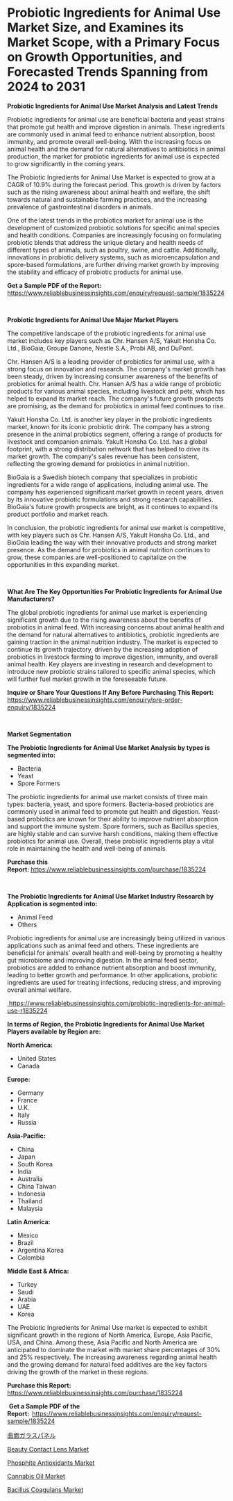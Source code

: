 <p><h1>Probiotic Ingredients for Animal Use Market Size, and Examines its Market Scope, with a Primary Focus on Growth Opportunities, and Forecasted Trends Spanning from 2024 to 2031</h1></p><p><strong>Probiotic Ingredients for Animal Use Market Analysis and Latest Trends</strong></p>
<p><p>Probiotic ingredients for animal use are beneficial bacteria and yeast strains that promote gut health and improve digestion in animals. These ingredients are commonly used in animal feed to enhance nutrient absorption, boost immunity, and promote overall well-being. With the increasing focus on animal health and the demand for natural alternatives to antibiotics in animal production, the market for probiotic ingredients for animal use is expected to grow significantly in the coming years.</p><p>The Probiotic Ingredients for Animal Use Market is expected to grow at a CAGR of 10.9% during the forecast period. This growth is driven by factors such as the rising awareness about animal health and welfare, the shift towards natural and sustainable farming practices, and the increasing prevalence of gastrointestinal disorders in animals.</p><p>One of the latest trends in the probiotics market for animal use is the development of customized probiotic solutions for specific animal species and health conditions. Companies are increasingly focusing on formulating probiotic blends that address the unique dietary and health needs of different types of animals, such as poultry, swine, and cattle. Additionally, innovations in probiotic delivery systems, such as microencapsulation and spore-based formulations, are further driving market growth by improving the stability and efficacy of probiotic products for animal use.</p></p>
<p><strong>Get a Sample PDF of the Report:&nbsp;</strong> <a href="https://www.reliablebusinessinsights.com/enquiry/request-sample/1835224">https://www.reliablebusinessinsights.com/enquiry/request-sample/1835224</a></p>
<p>&nbsp;</p>
<p><strong>Probiotic Ingredients for Animal Use Major Market Players</strong></p>
<p><p>The competitive landscape of the probiotic ingredients for animal use market includes key players such as Chr. Hansen A/S, Yakult Honsha Co. Ltd., BioGaia, Groupe Danone, Nestle S.A., Probi AB, and DuPont.</p><p>Chr. Hansen A/S is a leading provider of probiotics for animal use, with a strong focus on innovation and research. The company's market growth has been steady, driven by increasing consumer awareness of the benefits of probiotics for animal health. Chr. Hansen A/S has a wide range of probiotic products for various animal species, including livestock and pets, which has helped to expand its market reach. The company's future growth prospects are promising, as the demand for probiotics in animal feed continues to rise.</p><p>Yakult Honsha Co. Ltd. is another key player in the probiotic ingredients market, known for its iconic probiotic drink. The company has a strong presence in the animal probiotics segment, offering a range of products for livestock and companion animals. Yakult Honsha Co. Ltd. has a global footprint, with a strong distribution network that has helped to drive its market growth. The company's sales revenue has been consistent, reflecting the growing demand for probiotics in animal nutrition.</p><p>BioGaia is a Swedish biotech company that specializes in probiotic ingredients for a wide range of applications, including animal use. The company has experienced significant market growth in recent years, driven by its innovative probiotic formulations and strong research capabilities. BioGaia's future growth prospects are bright, as it continues to expand its product portfolio and market reach.</p><p>In conclusion, the probiotic ingredients for animal use market is competitive, with key players such as Chr. Hansen A/S, Yakult Honsha Co. Ltd., and BioGaia leading the way with their innovative products and strong market presence. As the demand for probiotics in animal nutrition continues to grow, these companies are well-positioned to capitalize on the opportunities in this expanding market.</p></p>
<p>&nbsp;</p>
<p><strong>What Are The Key Opportunities For Probiotic Ingredients for Animal Use Manufacturers?</strong></p>
<p><p>The global probiotic ingredients for animal use market is experiencing significant growth due to the rising awareness about the benefits of probiotics in animal feed. With increasing concerns about animal health and the demand for natural alternatives to antibiotics, probiotic ingredients are gaining traction in the animal nutrition industry. The market is expected to continue its growth trajectory, driven by the increasing adoption of probiotics in livestock farming to improve digestion, immunity, and overall animal health. Key players are investing in research and development to introduce new probiotic strains tailored to specific animal species, which will further fuel market growth in the foreseeable future.</p></p>
<p><strong>Inquire or Share Your Questions If Any Before Purchasing This Report:</strong> <a href="https://www.reliablebusinessinsights.com/enquiry/pre-order-enquiry/1835224">https://www.reliablebusinessinsights.com/enquiry/pre-order-enquiry/1835224</a></p>
<p>&nbsp;</p>
<p><strong>Market Segmentation</strong></p>
<p><strong>The Probiotic Ingredients for Animal Use Market Analysis by types is segmented into:</strong></p>
<p><ul><li>Bacteria</li><li>Yeast</li><li>Spore Formers</li></ul></p>
<p><p>The probiotic ingredients for animal use market consists of three main types: bacteria, yeast, and spore formers. Bacteria-based probiotics are commonly used in animal feed to promote gut health and digestion. Yeast-based probiotics are known for their ability to improve nutrient absorption and support the immune system. Spore formers, such as Bacillus species, are highly stable and can survive harsh conditions, making them effective probiotics for animal use. Overall, these probiotic ingredients play a vital role in maintaining the health and well-being of animals.</p></p>
<p><strong>Purchase this Report:&nbsp;</strong><a href="https://www.reliablebusinessinsights.com/purchase/1835224">https://www.reliablebusinessinsights.com/purchase/1835224</a></p>
<p>&nbsp;</p>
<p><strong>The Probiotic Ingredients for Animal Use Market Industry Research by Application is segmented into:</strong></p>
<p><ul><li>Animal Feed</li><li>Others</li></ul></p>
<p><p>Probiotic ingredients for animal use are increasingly being utilized in various applications such as animal feed and others. These ingredients are beneficial for animals' overall health and well-being by promoting a healthy gut microbiome and improving digestion. In the animal feed sector, probiotics are added to enhance nutrient absorption and boost immunity, leading to better growth and performance. In other applications, probiotic ingredients are used for treating infections, reducing stress, and improving overall animal welfare.</p></p>
<p><a href="https://www.reliablebusinessinsights.com/probiotic-ingredients-for-animal-use-r1835224">&nbsp;https://www.reliablebusinessinsights.com/probiotic-ingredients-for-animal-use-r1835224</a></p>
<p><strong>In terms of Region, the Probiotic Ingredients for Animal Use Market Players available by Region are:</strong></p>
<p>
    <p> <strong> North America: </strong>
        <ul>
            <li>United States</li>
            <li>Canada</li>
        </ul>
        </p> 
    <p> <strong> Europe: </strong>
        <ul>
            <li>Germany</li>
            <li>France</li>
            <li>U.K.</li>
            <li>Italy</li>
            <li>Russia</li>
        </ul>
        </p> 
    <p> <strong> Asia-Pacific: </strong>
        <ul>
            <li>China</li>
            <li>Japan</li>
            <li>South Korea</li>
            <li>India</li>
            <li>Australia</li>
            <li>China Taiwan</li>
            <li>Indonesia</li>
            <li>Thailand</li>
            <li>Malaysia</li>
        </ul>
        </p> 
    <p> <strong> Latin America: </strong>
        <ul>
            <li>Mexico</li>
            <li>Brazil</li>
            <li>Argentina Korea</li>
            <li>Colombia</li>
        </ul>
        </p> 
    <p> <strong> Middle East & Africa: </strong>
        <ul>
            <li>Turkey</li>
            <li>Saudi</li>
            <li>Arabia</li>
            <li>UAE</li>
            <li>Korea</li>
        </ul>
    </p>
    </p>
<p><p>The Probiotic Ingredients for Animal Use market is expected to exhibit significant growth in the regions of North America, Europe, Asia Pacific, USA, and China. Among these, Asia Pacific and North America are anticipated to dominate the market with market share percentages of 30% and 25% respectively. The increasing awareness regarding animal health and the growing demand for natural feed additives are the key factors driving the growth of the market in these regions.</p></p>
<p><strong>Purchase this Report: </strong><a href="https://www.reliablebusinessinsights.com/purchase/1835224">https://www.reliablebusinessinsights.com/purchase/1835224</a></p>
<p>&nbsp;<strong>Get a Sample PDF of the Report:&nbsp;&nbsp;</strong><a href="https://www.reliablebusinessinsights.com/enquiry/request-sample/1835224">https://www.reliablebusinessinsights.com/enquiry/request-sample/1835224</a></p>
<p><strong></strong></p>
<p><p><a href="https://medium.com/@hopedjones22024/%E6%9B%B2%E9%9D%A2%E3%82%AC%E3%83%A9%E3%82%B9%E3%83%91%E3%83%8D%E3%83%AB%E5%B8%82%E5%A0%B4%E3%81%AE%E3%82%A4%E3%83%B3%E3%82%B5%E3%82%A4%E3%83%88-%E5%B8%82%E5%A0%B4%E5%8B%95%E5%90%91-%E6%88%90%E9%95%B7-2024%E5%B9%B4%E3%81%8B%E3%82%892031%E5%B9%B4%E3%81%BE%E3%81%A7%E3%81%AE%E4%BA%88%E6%B8%AC-5f20b00c5811">曲面ガラスパネル</a></p><p><a href="https://www.linkedin.com/pulse/beauty-contact-lens-market-trends-focusing-insight-forecast-analysis-gb4uf">Beauty Contact Lens Market</a></p><p><a href="https://www.linkedin.com/pulse/phosphite-antioxidants-market-trends-detailed-study-its-segmentation-eue2e">Phosphite Antioxidants Market</a></p><p><a href="https://github.com/mancsybtousav/Market-Research-Report-List-3/blob/main/cannabis-oil-market.md">Cannabis Oil Market</a></p><p><a href="https://github.com/josesg55/Market-Research-Report-List-3/blob/main/bacillus-coagulans-market.md">Bacillus Coagulans Market</a></p></p>